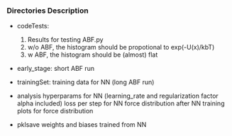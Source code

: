 ### Directories Description

* codeTests:
	1. Results for testing ABF.py
	2. w/o ABF, the histogram should be propotional to exp(-U(x)/kbT)
	3. w ABF, the histogram should be (almost) flat 

* early_stage:
	short ABF run 

* trainingSet:
	training data for NN (long ABF run)

* analysis
	hyperparams for NN (learning_rate and regularization factor alpha included)
	loss per step for NN
	force distribution after NN training 
	plots for force distribution

* pklsave
	weights and biases trained from NN
